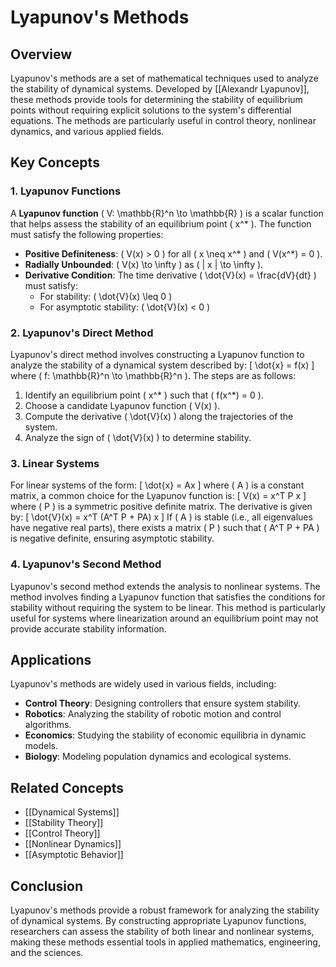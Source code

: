 
# Lyapunov's Methods

## Overview
Lyapunov's methods are a set of mathematical techniques used to analyze the stability of dynamical systems. Developed by [[Alexandr Lyapunov]], these methods provide tools for determining the stability of equilibrium points without requiring explicit solutions to the system's differential equations. The methods are particularly useful in control theory, nonlinear dynamics, and various applied fields.

## Key Concepts

### 1. Lyapunov Functions
A **Lyapunov function** \( V: \mathbb{R}^n \to \mathbb{R} \) is a scalar function that helps assess the stability of an equilibrium point \( x^* \). The function must satisfy the following properties:
- **Positive Definiteness**: \( V(x) > 0 \) for all \( x \neq x^* \) and \( V(x^*) = 0 \).
- **Radially Unbounded**: \( V(x) \to \infty \) as \( \| x \| \to \infty \).
- **Derivative Condition**: The time derivative \( \dot{V}(x) = \frac{dV}{dt} \) must satisfy:
  - For stability: \( \dot{V}(x) \leq 0 \)
  - For asymptotic stability: \( \dot{V}(x) < 0 \)

### 2. Lyapunov's Direct Method
Lyapunov's direct method involves constructing a Lyapunov function to analyze the stability of a dynamical system described by:
\[
\dot{x} = f(x)
\]
where \( f: \mathbb{R}^n \to \mathbb{R}^n \). The steps are as follows:
1. Identify an equilibrium point \( x^* \) such that \( f(x^*) = 0 \).
2. Choose a candidate Lyapunov function \( V(x) \).
3. Compute the derivative \( \dot{V}(x) \) along the trajectories of the system.
4. Analyze the sign of \( \dot{V}(x) \) to determine stability.

### 3. Linear Systems
For linear systems of the form:
\[
\dot{x} = Ax
\]
where \( A \) is a constant matrix, a common choice for the Lyapunov function is:
\[
V(x) = x^T P x
\]
where \( P \) is a symmetric positive definite matrix. The derivative is given by:
\[
\dot{V}(x) = x^T (A^T P + PA) x
\]
If \( A \) is stable (i.e., all eigenvalues have negative real parts), there exists a matrix \( P \) such that \( A^T P + PA \) is negative definite, ensuring asymptotic stability.

### 4. Lyapunov's Second Method
Lyapunov's second method extends the analysis to nonlinear systems. The method involves finding a Lyapunov function that satisfies the conditions for stability without requiring the system to be linear. This method is particularly useful for systems where linearization around an equilibrium point may not provide accurate stability information.

## Applications
Lyapunov's methods are widely used in various fields, including:
- **Control Theory**: Designing controllers that ensure system stability.
- **Robotics**: Analyzing the stability of robotic motion and control algorithms.
- **Economics**: Studying the stability of economic equilibria in dynamic models.
- **Biology**: Modeling population dynamics and ecological systems.

## Related Concepts
- [[Dynamical Systems]]
- [[Stability Theory]]
- [[Control Theory]]
- [[Nonlinear Dynamics]]
- [[Asymptotic Behavior]]

## Conclusion
Lyapunov's methods provide a robust framework for analyzing the stability of dynamical systems. By constructing appropriate Lyapunov functions, researchers can assess the stability of both linear and nonlinear systems, making these methods essential tools in applied mathematics, engineering, and the sciences.

